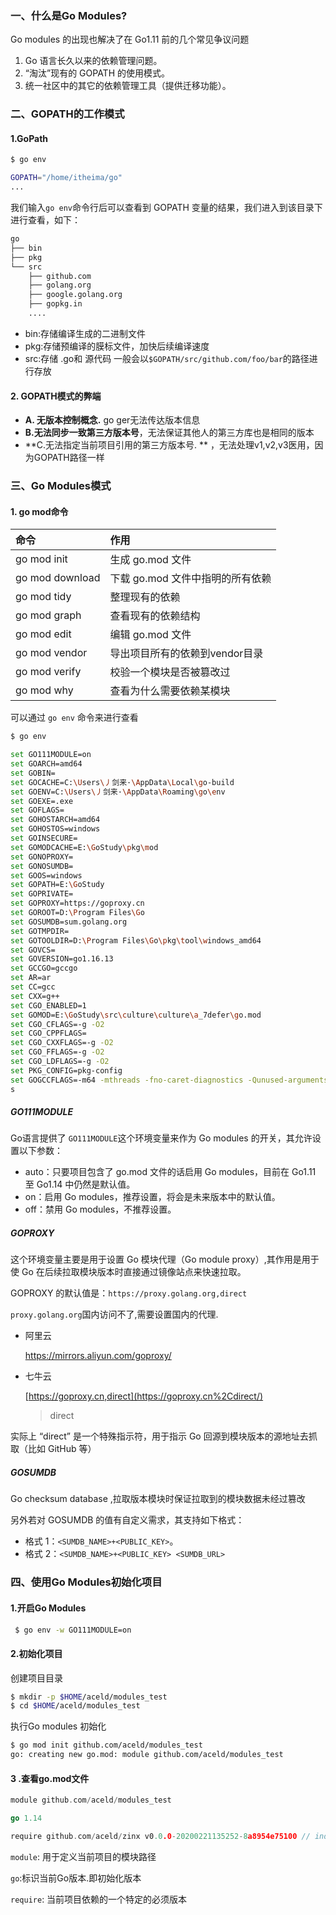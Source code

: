 ### 一、什么是Go Modules?



 Go modules 的出现也解决了在 Go1.11 前的几个常见争议问题

1. Go 语言长久以来的依赖管理问题。
2. “淘汰”现有的 GOPATH 的使用模式。
3. 统一社区中的其它的依赖管理工具（提供迁移功能）。

### 二、GOPATH的工作模式

#### 1.GoPath

```bash
$ go env

GOPATH="/home/itheima/go"
...
```

我们输入`go env`命令行后可以查看到 GOPATH 变量的结果，我们进入到该目录下进行查看，如下：

```bash
go
├── bin
├── pkg
└── src
    ├── github.com
    ├── golang.org
    ├── google.golang.org
    ├── gopkg.in
    ....
```

- bin:存储编译生成的二进制文件
- pkg:存储预编译的膜标文件，加快后续编译速度
- src:存储 .go和 源代码  一般会以`$GOPATH/src/github.com/foo/bar`的路径进行存放

#### 2. GOPATH模式的弊端

- **A. 无版本控制概念.** go ger无法传达版本信息
- **B.无法同步一致第三方版本号**，无法保证其他人的第三方库也是相同的版本
- **C.无法指定当前项目引用的第三方版本号. ** ，无法处理v1,v2,v3医用，因为GOPATH路径一样

### 三、Go Modules模式

#### 1. go mod命令

| 命令            | 作用                             |
| :-------------- | :------------------------------- |
| go mod init     | 生成 go.mod 文件                 |
| go mod download | 下载 go.mod 文件中指明的所有依赖 |
| go mod tidy     | 整理现有的依赖                   |
| go mod graph    | 查看现有的依赖结构               |
| go mod edit     | 编辑 go.mod 文件                 |
| go mod vendor   | 导出项目所有的依赖到vendor目录   |
| go mod verify   | 校验一个模块是否被篡改过         |
| go mod why      | 查看为什么需要依赖某模块         |



可以通过 `go env` 命令来进行查看

```bash
$ go env
```

~~~bash
set GO111MODULE=on
set GOARCH=amd64
set GOBIN=
set GOCACHE=C:\Users\丿剑来·\AppData\Local\go-build
set GOENV=C:\Users\丿剑来·\AppData\Roaming\go\env
set GOEXE=.exe
set GOFLAGS=
set GOHOSTARCH=amd64
set GOHOSTOS=windows
set GOINSECURE=
set GOMODCACHE=E:\GoStudy\pkg\mod
set GONOPROXY=
set GONOSUMDB=
set GOOS=windows
set GOPATH=E:\GoStudy
set GOPRIVATE=
set GOPROXY=https://goproxy.cn
set GOROOT=D:\Program Files\Go
set GOSUMDB=sum.golang.org
set GOTMPDIR=
set GOTOOLDIR=D:\Program Files\Go\pkg\tool\windows_amd64
set GOVCS=
set GOVERSION=go1.16.13
set GCCGO=gccgo
set AR=ar
set CC=gcc
set CXX=g++
set CGO_ENABLED=1
set GOMOD=E:\GoStudy\src\culture\culture\a_7defer\go.mod
set CGO_CFLAGS=-g -O2
set CGO_CPPFLAGS=
set CGO_CXXFLAGS=-g -O2
set CGO_FFLAGS=-g -O2
set CGO_LDFLAGS=-g -O2
set PKG_CONFIG=pkg-config
set GOGCCFLAGS=-m64 -mthreads -fno-caret-diagnostics -Qunused-arguments -fmessage-length=0 -fdebug-prefix-map=C:\WINDOWS\TEMP\go-build3846529826=/tmp/go-build -gno-record-gcc-switche
s
~~~

##### GO111MODULE

Go语言提供了 `GO111MODULE`这个环境变量来作为 Go modules 的开关，其允许设置以下参数：

- auto：只要项目包含了 go.mod 文件的话启用 Go modules，目前在 Go1.11 至 Go1.14 中仍然是默认值。
- on：启用 Go modules，推荐设置，将会是未来版本中的默认值。
- off：禁用 Go modules，不推荐设置。

##### GOPROXY

这个环境变量主要是用于设置 Go 模块代理（Go module proxy）,其作用是用于使 Go 在后续拉取模块版本时直接通过镜像站点来快速拉取。

GOPROXY 的默认值是：`https://proxy.golang.org,direct`

`proxy.golang.org`国内访问不了,需要设置国内的代理.

- 阿里云

  https://mirrors.aliyun.com/goproxy/

- 七牛云

  [https://goproxy.cn,direct](https://goproxy.cn%2Cdirect/)  

  > direct

实际上 “direct” 是一个特殊指示符，用于指示 Go 回源到模块版本的源地址去抓取（比如 GitHub 等）

##### GOSUMDB

Go checksum database  ,拉取版本模块时保证拉取到的模块数据未经过篡改

另外若对 GOSUMDB 的值有自定义需求，其支持如下格式：

- 格式 1：`<SUMDB_NAME>+<PUBLIC_KEY>`。
- 格式 2：`<SUMDB_NAME>+<PUBLIC_KEY> <SUMDB_URL>`

### 四、使用Go Modules初始化项目

#### 1.开启Go Modules

```bash
 $ go env -w GO111MODULE=on
```

#### 2.初始化项目

创建项目目录

```bash
$ mkdir -p $HOME/aceld/modules_test
$ cd $HOME/aceld/modules_test
```

执行Go modules 初始化

```bash
$ go mod init github.com/aceld/modules_test
go: creating new go.mod: module github.com/aceld/modules_test
```

#### 3 .查看go.mod文件

```go
module github.com/aceld/modules_test

go 1.14

require github.com/aceld/zinx v0.0.0-20200221135252-8a8954e75100 // indirect
```

`module`: 用于定义当前项目的模块路径

`go`:标识当前Go版本.即初始化版本

`require`: 当前项目依赖的一个特定的必须版本

#### 

